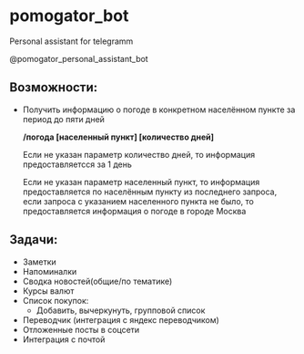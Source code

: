 # pomogator_bot
Personal assistant for telegramm

@pomogator_personal_assistant_bot

## Возможности:
* Получить информацию о погоде в конкретном населённом пункте за период до пяти дней
            
    **/погода [населенный пункт] [количество дней]**
    
    Если не указан параметр количество дней, то информация предоставляетсся за 1 день
    
    Если не указан параметр населенный пункт, то информация предоставляется по населённым пункту из последнего запроса, если запроса с указанием населенного пункта не было, то предоставляется информация о погоде в городе Москва

## Задачи:

* Заметки
* Напоминалки
* Сводка новостей(общие/по тематике)
* Курсы валют
* Список покупок:
    * Добавить, вычеркунуть, групповой список
* Переводчик (интеграция с яндекс переводчиком)
* Отложенные посты в соцсети
* Интеграция с почтой

